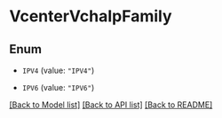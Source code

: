# VcenterVchaIpFamily

## Enum


* `IPV4` (value: `"IPV4"`)

* `IPV6` (value: `"IPV6"`)


[[Back to Model list]](../README.md#documentation-for-models) [[Back to API list]](../README.md#documentation-for-api-endpoints) [[Back to README]](../README.md)


